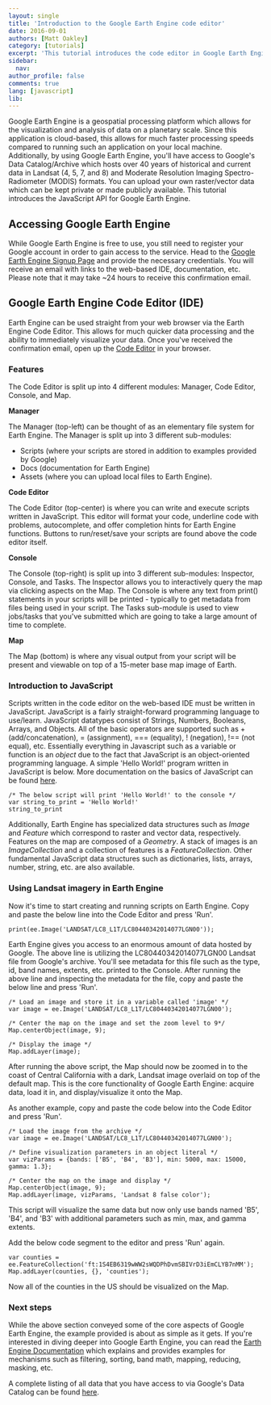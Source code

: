 ```yaml
---
layout: single
title: 'Introduction to the Google Earth Engine code editor'
date: 2016-09-01
authors: [Matt Oakley]
category: [tutorials]
excerpt: 'This tutorial introduces the code editor in Google Earth Engine and shows how to use LandSat imagery using the JavaScript API.'
sidebar:
  nav:
author_profile: false
comments: true
lang: [javascript]
lib:
---
```


Google Earth Engine is a geospatial processing platform which allows for the visualization and analysis of data on a planetary scale. 
Since this application is cloud-based, this allows for much faster processing speeds compared to running such an application on your local machine. 
Additionally, by using Google Earth Engine, you'll have access to Google's Data Catalog/Archive which hosts over 40 years of historical and current data in Landsat (4, 5, 7, and 8) and Moderate Resolution Imaging Spectro-Radiometer (MODIS) formats. 
You can upload your own raster/vector data which can be kept private or made publicly available. 
This tutorial introduces the JavaScript API for Google Earth Engine.

## Accessing Google Earth Engine

While Google Earth Engine is free to use, you still need to register your Google account in order to gain access to the service. 
Head to the [Google Earth Engine Signup Page](https://signup.earthengine.google.com) and provide the necessary credentials. 
You will receive an email with links to the web-based IDE, documentation, etc. 
Please note that it may take ~24 hours to receive this confirmation email.

## Google Earth Engine Code Editor (IDE)

Earth Engine can be used straight from your web browser via the Earth Engine Code Editor. 
This allows for much quicker data processing and the ability to immediately visualize your data. 
Once you've received the confirmation email, open up the [Code Editor](https://code.earthengine.google.com/) in your browser.

### Features

The Code Editor is split up into 4 different modules: Manager, Code Editor, Console, and Map.

**Manager** 

The Manager (top-left) can be thought of as an elementary file system for Earth Engine. 
The Manager is split up into 3 different sub-modules: 

- Scripts (where your scripts are stored in addition to examples provided by Google) 
- Docs (documentation for Earth Engine) 
- Assets (where you can upload local files to Earth Engine). 

**Code Editor**

The Code Editor (top-center) is where you can write and execute scripts written in JavaScript. 
This editor will format your code, underline code with problems, autocomplete, and offer completion hints for Earth Engine functions. 
Buttons to run/reset/save your scripts are found above the code editor itself.

**Console** 

The Console (top-right) is split up into 3 different sub-modules: Inspector, Console, and Tasks. 
The Inspector allows you to interactively query the map via clicking aspects on the Map. 
The Console is where any text from print() statements in your scripts will be printed - typically to get metadata from files being used in your script. 
The Tasks sub-module is used to view jobs/tasks that you've submitted which are going to take a large amount of time to complete.

**Map** 

The Map (bottom) is where any visual output from your script will be present and viewable on top of a 15-meter base map image of Earth.

### Introduction to JavaScript

Scripts written in the code editor on the web-based IDE must be written in JavaScript. 
JavaScript is a fairly straight-forward programming language to use/learn. 
JavaScript datatypes consist of Strings, Numbers, Booleans, Arrays, and Objects. 
All of the basic operators are supported such as + (add/concatenation), = (assignment), === (equality), ! (negation), !== (not equal), etc. 
Essentially everything in Javascript such as a variable or function is an *object* due to the fact that JavaScript is an object-oriented programming language. 
A simple 'Hello World!' program written in JavaScript is below. 
More documentation on the basics of JavaScript can be found [here](https://developer.mozilla.org/en-US/Learn/Getting_started_with_the_web/JavaScript_basics).

```
/* The below script will print 'Hello World!' to the console */
var string_to_print = 'Hello World!'
string_to_print
```

Additionally, Earth Engine has specialized data structures such as *Image* and *Feature* which correspond to raster and vector data, respectively. 
Features on the map are composed of a *Geometry*. 
A stack of images is an *ImageCollection* and a collection of features is a *FeatureCollection*. 
Other fundamental JavaScript data structures such as dictionaries, lists, arrays, number, string, etc. are also available.

### Using Landsat imagery in Earth Engine

Now it's time to start creating and running scripts on Earth Engine. 
Copy and paste the below line into the Code Editor and press 'Run'.

```
print(ee.Image('LANDSAT/LC8_L1T/LC80440342014077LGN00'));
```

Earth Engine gives you access to an enormous amount of data hosted by Google. 
The above line is utilizing the LC80440342014077LGN00 Landsat file from Google's archive. 
You'll see metadata for this file such as the type, id, band names, extents, etc. printed to the Console. 
After running the above line and inspecting the metadata for the file, copy and paste the below line and press 'Run'.

```
/* Load an image and store it in a variable called 'image' */
var image = ee.Image('LANDSAT/LC8_L1T/LC80440342014077LGN00');

/* Center the map on the image and set the zoom level to 9*/
Map.centerObject(image, 9);

/* Display the image */
Map.addLayer(image);
```

After running the above script, the Map should now be zoomed in to the coast of Central California with a dark, Landsat image overlaid on top of the default map. 
This is the core functionality of Google Earth Engine: acquire data, load it in, and display/visualize it onto the Map.

As another example, copy and paste the code below into the Code Editor and press 'Run'.

```
/* Load the image from the archive */
var image = ee.Image('LANDSAT/LC8_L1T/LC80440342014077LGN00');

/* Define visualization parameters in an object literal */
var vizParams = {bands: ['B5', 'B4', 'B3'], min: 5000, max: 15000, gamma: 1.3};

/* Center the map on the image and display */
Map.centerObject(image, 9);
Map.addLayer(image, vizParams, 'Landsat 8 false color');
```

This script will visualize the same data but now only use bands named 'B5', 'B4', and 'B3' with additional parameters such as min, max, and gamma extents.

Add the below code segment to the editor and press 'Run' again.

```
var counties = ee.FeatureCollection('ft:1S4EB6319wWW2sWQDPhDvmSBIVrD3iEmCLYB7nMM');
Map.addLayer(counties, {}, 'counties');
```

Now all of the counties in the US should be visualized on the Map.

### Next steps

While the above section conveyed some of the core aspects of Google Earth Engine, the example provided is about as simple as it gets. 
If you're interested in diving deeper into Google Earth Engine, you can read the [Earth Engine Documentation](https://developers.google.com/earth-engine/getstarted) which explains and provides examples for mechanisms such as filtering, sorting, band math, mapping, reducing, masking, etc.

A complete listing of all data that you have access to via Google's Data Catalog can be found [here](https://code.earthengine.google.com/datasets).
